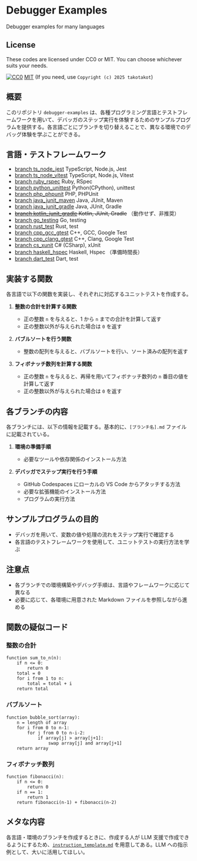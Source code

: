 # Debugger Examples

Debugger examples for many languages

## License

These codes are licensed under CC0 or MIT. You can choose whichever suits your needs.

[![CC0](http://i.creativecommons.org/p/zero/1.0/88x31.png "CC0")](http://creativecommons.org/publicdomain/zero/1.0/deed.ja)
[MIT](https://opensource.org/licenses/MIT) (If you need, use `Copyright (c) 2025 takotakot`)

## 概要

このリポジトリ `debugger-examples` は、各種プログラミング言語とテストフレームワークを用いて、デバッガのステップ実行を体験するためのサンプルプログラムを提供する。各言語ごとにブランチを切り替えることで、異なる環境でのデバッグ体験を学ぶことができる。

## 言語・テストフレームワーク

- [branch ts_node_jest](../ts_node_jest/ts_node_jest.md) TypeScript, Node.js, Jest
- [branch ts_node_vitest](../ts_node_vitest/ts_node_vitest.md) TypeScript, Node.js, Vitest
- [branch ruby_rspec](../ruby_rspec/ruby_rspec.md) Ruby, RSpec
- [branch python_unittest](../python_unittest/python_unittest.md) Python(CPython), unittest
- [branch php_phpunit](../php_phpunit/php_phpunit.md) PHP, PHPUnit
- [branch java_junit_maven](../java_junit_maven/java_junit_maven.md) Java, JUnit, Maven
- [branch java_junit_gradle](../java_junit_gradle/java_junit_gradle.md) Java, JUnit, Gradle
- ~~[branch kotlin_junit_gradle](../kotlin_junit_gradle/kotlin_junit_gradle.md) Kotlin, JUnit, Gradle~~ （動作せず、非推奨）
- [branch go_testing](../go_testing/go_testing.md) Go, testing
- [branch rust_test](../rust_test/rust_test.md) Rust, test
- [branch cpp_gcc_gtest](../cpp_gcc_gtest/cpp_gcc_gtest.md) C++, GCC, Google Test
- [branch cpp_clang_gtest](../cpp_clang_gtest/cpp_clang_gtest.md) C++, Clang, Google Test
- [branch cs_xunit](../cs_xunit/cs_xunit.md) C# (CSharp), xUnit
- [branch haskell_hspec](../haskell_hspec/haskell_hspec.md) Haskell, Hspec （準備時間長）
- [branch dart_test](../dart_test/dart_test.md) Dart, test

## 実装する関数

各言語で以下の関数を実装し、それぞれに対応するユニットテストを作成する。

1. **整数の合計を計算する関数**
   - 正の整数 `n` を与えると、1 から `n` までの合計を計算して返す
   - 正の整数以外が与えられた場合は `0` を返す

2. **バブルソートを行う関数**
   - 整数の配列を与えると、バブルソートを行い、ソート済みの配列を返す

3. **フィボナッチ数列を計算する関数**
   - 正の整数 `n` を与えると、再帰を用いてフィボナッチ数列の `n` 番目の値を計算して返す
   - 正の整数以外が与えられた場合は `0` を返す

## 各ブランチの内容

各ブランチには、以下の情報を記載する。基本的に、`[ブランチ名].md` ファイルに記載されている。

1. **環境の準備手順**
   - 必要なツールや依存関係のインストール方法

2. **デバッガでステップ実行を行う手順**
   - GitHub Codespaces にローカルの VS Code からアタッチする方法
   - 必要な拡張機能のインストール方法
   - プログラムの実行方法

## サンプルプログラムの目的

- デバッガを用いて、変数の値や処理の流れをステップ実行で確認する
- 各言語のテストフレームワークを使用して、ユニットテストの実行方法を学ぶ

## 注意点

- 各ブランチでの環境構築やデバッグ手順は、言語やフレームワークに応じて異なる
- 必要に応じて、各環境に用意された Markdown ファイルを参照しながら進める

## 関数の疑似コード

### 整数の合計

```plaintext
function sum_to_n(n):
    if n <= 0:
        return 0
    total = 0
    for i from 1 to n:
        total = total + i
    return total
```

### バブルソート

```plaintext
function bubble_sort(array):
    n = length of array
    for i from 0 to n-1:
        for j from 0 to n-i-2:
            if array[j] > array[j+1]:
                swap array[j] and array[j+1]
    return array
```

### フィボナッチ数列

```plaintext
function fibonacci(n):
    if n <= 0:
        return 0
    if n == 1:
        return 1
    return fibonacci(n-1) + fibonacci(n-2)
```

## メタな内容

各言語・環境のブランチを作成するときに、作成する人が LLM 支援で作成できるようにするため、[`instruction_template.md`](./instruction_template.md) を用意してある。LLM への指示例として、大いに活用してほしい。

